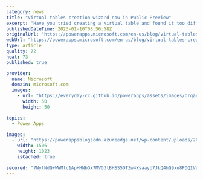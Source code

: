 ```yaml
---
category: news
title: "Virtual tables creation wizard now in Public Preview"
excerpt: "Have you tried creating a virtual table and found it too difficult? Do you wish you had an easy way to integrate external data from SharePoint and SQL into Dataverse? We are excited to announce that makers can now create virtual tables directly in the maker portal in just a few minutes using a guided&hellip;"
publishedDateTime: 2023-01-10T08:56:58Z
originalUrl: "https://powerapps.microsoft.com/en-us/blog/virtual-tables-creation-wizard-now-in-public-preview/"
webUrl: "https://powerapps.microsoft.com/en-us/blog/virtual-tables-creation-wizard-now-in-public-preview/"
type: article
quality: 72
heat: 73
published: true

provider:
  name: Microsoft
  domain: microsoft.com
  images:
    - url: "https://everyday-cc.github.io/powerapps/assets/images/organizations/microsoft.com-50x50.jpg"
      width: 50
      height: 50

topics:
  - Power Apps

images:
  - url: "https://powerappsblogscdn.azureedge.net/wp-content/uploads/2023/01/Wizard.png"
    width: 1506
    height: 1023
    isCached: true

secured: "7NytNdQ+WWMlc1ApHHNbGx7MVG3lBHSS5OTZw4XsaayU7JkQ4hQ9xn8FDQIVuEJ4ttkTX27SwhYitL1/Zk+d+zXzJtL+QXSJmBjGq01noX+U1GipvwqM+WXlKh/dfEkNcBNKebVUcYzeWQ18S+DzVfzXnsCiA/4HmNCitFkABtsSA+DCpi4BZ4MRjS+UZbQR+grzeffwjrRTUeDbPwqB/+hgCdvSI2HrdGpyMcT9RRU2jccZ4WJb7poW7LH3wvtScsGvPdlEz/aXMhw5kuB15Jfaksxuyb5Pxkd/CGloTNKIk7aCPuTUBGhUw0vdALo+oWPd2+9m10yzEgXrjAVzjCK1P72ShBGI3wuBedDYeeQ=;wai+NyUvWJi4eeygjdBKgw=="
---
```


